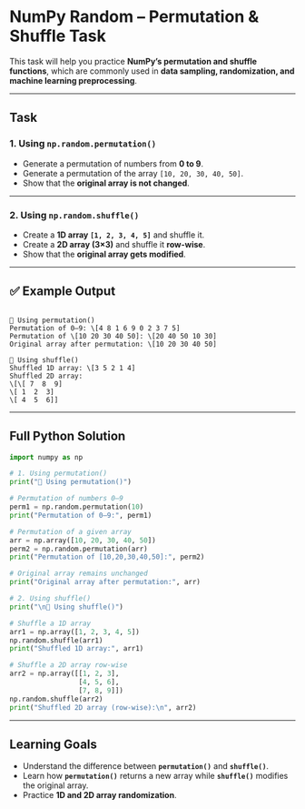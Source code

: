 # NumPy Random – Permutation & Shuffle Task

This task will help you practice **NumPy’s permutation and shuffle functions**, which are commonly used in **data sampling, randomization, and machine learning preprocessing**.

---

## Task

### 1. Using `np.random.permutation()`
- Generate a permutation of numbers from **0 to 9**.
- Generate a permutation of the array `[10, 20, 30, 40, 50]`.
- Show that the **original array is not changed**.

---

### 2. Using `np.random.shuffle()`
- Create a **1D array `[1, 2, 3, 4, 5]`** and shuffle it.
- Create a **2D array (3×3)** and shuffle it **row-wise**.
- Show that the **original array gets modified**.

---

## ✅ Example Output

```

🎲 Using permutation()
Permutation of 0–9: \[4 8 1 6 9 0 2 3 7 5]
Permutation of \[10 20 30 40 50]: \[20 40 50 10 30]
Original array after permutation: \[10 20 30 40 50]

🎲 Using shuffle()
Shuffled 1D array: \[3 5 2 1 4]
Shuffled 2D array:
\[\[ 7  8  9]
\[ 1  2  3]
\[ 4  5  6]]

````

---

## Full Python Solution

```python
import numpy as np

# 1. Using permutation()
print("🎲 Using permutation()")

# Permutation of numbers 0–9
perm1 = np.random.permutation(10)
print("Permutation of 0–9:", perm1)

# Permutation of a given array
arr = np.array([10, 20, 30, 40, 50])
perm2 = np.random.permutation(arr)
print("Permutation of [10,20,30,40,50]:", perm2)

# Original array remains unchanged
print("Original array after permutation:", arr)

# 2. Using shuffle()
print("\n🎲 Using shuffle()")

# Shuffle a 1D array
arr1 = np.array([1, 2, 3, 4, 5])
np.random.shuffle(arr1)
print("Shuffled 1D array:", arr1)

# Shuffle a 2D array row-wise
arr2 = np.array([[1, 2, 3],
                 [4, 5, 6],
                 [7, 8, 9]])
np.random.shuffle(arr2)
print("Shuffled 2D array (row-wise):\n", arr2)
````

---

## Learning Goals

* Understand the difference between **`permutation()`** and **`shuffle()`**.
* Learn how **`permutation()`** returns a new array while **`shuffle()`** modifies the original array.
* Practice **1D and 2D array randomization**.
  
